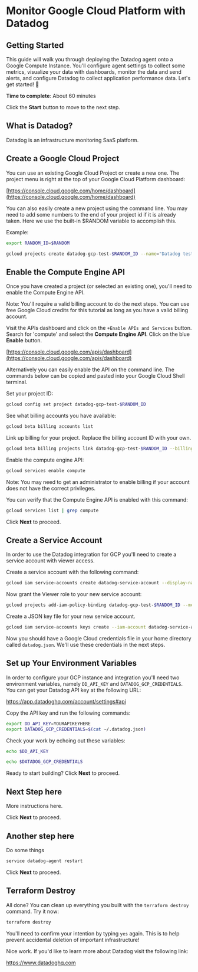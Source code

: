 # Monitor Google Cloud Platform with Datadog

## Getting Started
This guide will walk you through deploying the Datadog agent onto a Google Compute Instance. You'll configure agent settings to collect some metrics, visualize your data with dashboards, monitor the data and send alerts, and configure Datadog to collect application performance data. Let's get started! 🐶

**Time to complete**: About 60 minutes

Click the **Start** button to move to the next step.

## What is Datadog?
Datadog is an infrastructure monitoring SaaS platform.

## Create a Google Cloud Project
You can use an existing Google Cloud Project or create a new one. The project menu is right at the top of your Google Cloud Platform dashboard:

[https://console.cloud.google.com/home/dashboard](https://console.cloud.google.com/home/dashboard)

You can also easily create a new project using the command line. You may need to add some numbers to the end of your project id if it is already taken. Here we use the built-in $RANDOM variable to accomplish this.

Example:
```bash
export RANDOM_ID=$RANDOM
```

```bash
gcloud projects create datadog-gcp-test-$RANDOM_ID --name="Datadog test project"
```

## Enable the Compute Engine API
Once you have created a project (or selected an existing one), you'll need to enable the Compute Engine API.

Note: You'll require a valid billing account to do the next steps. You can use free Google Cloud credits for this tutorial as long as you have a valid billing account.

Visit the APIs dashboard and click on the `+Enable APIs and Services` button. Search for 'compute' and select the **Compute Engine API**. Click on the blue **Enable** button.

[https://console.cloud.google.com/apis/dashboard](https://console.cloud.google.com/apis/dashboard)

Alternatively you can easily enable the API on the command line. The commands below can be copied and pasted into your Google Cloud Shell terminal.

Set your project ID:
```bash
gcloud config set project datadog-gcp-test-$RANDOM_ID
```

See what billing accounts you have available:
```bash
gcloud beta billing accounts list
```

Link up billing for your project. Replace the billing account ID with your own.
```bash
gcloud beta billing projects link datadog-gcp-test-$RANDOM_ID --billing-account=01234A-FGHIJ7-MNOPQ8
```

Enable the compute engine API:
```bash
gcloud services enable compute
```

Note: You may need to get an administrator to enable billing if your account does not have the correct privileges.

You can verify that the Compute Engine API is enabled with this command:
```bash
gcloud services list | grep compute
```

Click **Next** to proceed.

## Create a Service Account
In order to use the Datadog integration for GCP you'll need to create a service account with viewer access.

Create a service account with the following command:
```bash
gcloud iam service-accounts create datadog-service-account --display-name "Datadog Service Account"
```

Now grant the Viewer role to your new service account:
```bash
gcloud projects add-iam-policy-binding datadog-gcp-test-$RANDOM_ID --member=serviceAccount:datadog-service-account@datadog-gcp-test-$RANDOM_ID.iam.gserviceaccount.com --role=roles/viewer
```

Create a JSON key file for your new service account.
```bash
gcloud iam service-accounts keys create --iam-account datadog-service-account@datadog-gcp-test-$RANDOM_ID.iam.gserviceaccount.com ~/datadog.json
```

Now you should have a Google Cloud credentials file in your home directory called `datadog.json`. We'll use these credentials in the next steps.

## Set up Your Environment Variables
In order to configure your GCP instance and integration you'll need two environment variables, namely `DD_API_KEY` and `DATADOG_GCP_CREDENTIALS`. You can get your Datadog API key at the following URL:

https://app.datadoghq.com/account/settings#api

Copy the API key and run the following commands:

```bash
export DD_API_KEY=YOURAPIKEYHERE
export DATADOG_GCP_CREDENTIALS=$(cat ~/.datadog.json)
```

Check your work by echoing out these variables:

```bash
echo $DD_API_KEY
```

```bash
echo $DATADOG_GCP_CREDENTIALS
```

Ready to start building? Click **Next** to proceed.

## Next Step here
More instructions here.

Click **Next** to proceed.

## Another step here
Do some things

```bash
service datadog-agent restart
```

Click **Next** to proceed.

## Terraform Destroy
All done? You can clean up everything you built with the `terraform destroy` command. Try it now:

```bash
terraform destroy
```

You'll need to confirm your intention by typing `yes` again. This is to help prevent accidental deletion of important infrastructure!

Nice work. If you'd like to learn more about Datadog visit the following link:

https://www.datadoghq.com